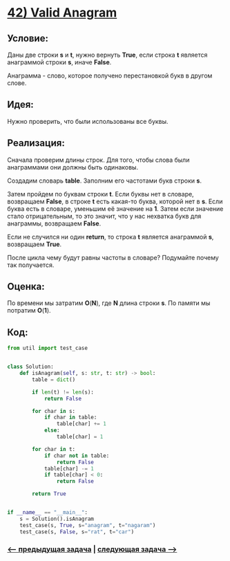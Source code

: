 # [**42) Valid Anagram**](https://leetcode.com/problems/valid-anagram/description/)

## **Условие:**

Даны две строки **s** и **t**, нужно вернуть **True**, если строка **t** является анаграммой строки **s**, иначе **False**.

Анаграмма - слово, которое получено перестановкой букв в другом слове.

## **Идея:**

Нужно проверить, что были использованы все буквы.

## **Реализация:**

Сначала проверим длины строк. Для того, чтобы слова были анаграммами они должны быть одинаковы.

Создадим словарь **table**. Заполним его частотами букв строки **s**.

Затем пройдем по буквам строки **t**. Если буквы нет в словаре, возвращаем **False**, в строке **t** есть какая-то буква, которой нет в **s**. Если буква есть в словаре, уменьшим её значение на **1**. Затем если значение стало отрицательным, то это значит, что у нас нехватка букв для анаграммы, возвращаем **False**.

Если не случился ни один **return**, то строка **t** является анаграммой **s**, возвращаем **True**.



После цикла чему будут равны частоты в словаре? Подумайте почему так получается.



## **Оценка:**

По времени мы затратим **O**(**N**), где **N** длина строки **s**. По памяти мы потратим **O**(**1**).

## Код:
```python
from util import test_case


class Solution:
    def isAnagram(self, s: str, t: str) -> bool:
        table = dict()

        if len(t) != len(s):
            return False

        for char in s:
            if char in table:
                table[char] += 1
            else:
                table[char] = 1

        for char in t:
            if char not in table:
                return False
            table[char] -= 1
            if table[char] < 0:
                return False

        return True


if __name__ == "__main__":
    s = Solution().isAnagram
    test_case(s, True, s="anagram", t="nagaram")
    test_case(s, False, s="rat", t="car")

```

### [<-- предыдущая задача](https://github.com/TAskMAster339/PythonAlgorithms/tree/main/41.Word%20Pattern) | [следующая задача -->](https://github.com/TAskMAster339/PythonAlgorithms/tree/main/43.Group%20Anagrams)
